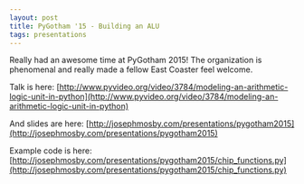 ```yaml
---
layout: post
title: PyGotham '15 - Building an ALU
tags: presentations
---
```


Really had an awesome time at PyGotham 2015! The organization is phenomenal and really made a fellow East Coaster feel welcome. 

Talk is here: [http://www.pyvideo.org/video/3784/modeling-an-arithmetic-logic-unit-in-python](http://www.pyvideo.org/video/3784/modeling-an-arithmetic-logic-unit-in-python)

And slides are here: [http://josephmosby.com/presentations/pygotham2015](http://josephmosby.com/presentations/pygotham2015)

Example code is here: [http://josephmosby.com/presentations/pygotham2015/chip_functions.py](http://josephmosby.com/presentations/pygotham2015/chip_functions.py)